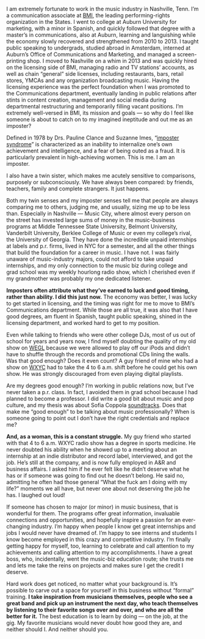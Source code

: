 I am extremely fortunate to work in the music industry in Nashville, Tenn. I’m a communication associate at  [BMI](http://www.bmi.com/), the leading performing-rights organization in the States. I went to college at Auburn University for marketing, with a minor in Spanish, and quickly followed that degree with a master’s in communications, also at Auburn, learning and languishing while the economy slowly recovered and strengthened from 2010 to 2013. I taught public speaking to undergrads, studied abroad in Amsterdam, interned at Auburn’s Office of Communications and Marketing, and managed a screen-printing shop. I moved to Nashville on a whim in 2013 and was quickly hired on the licensing side of BMI, managing radio and TV stations’ accounts, as well as chain “general” side licenses, including restaurants, bars, retail stores, YMCAs and any organization broadcasting music. Having the licensing experience was the perfect foundation when I was promoted to the Communications department, eventually landing in public relations after stints in content creation, management and social media during departmental restructuring and temporarily filling vacant positions. I’m extremely well-versed in BMI, its mission and goals — so why do I feel like someone is about to catch on to my imagined ineptitude and out me as an imposter? 

Defined in 1978 by Drs. Pauline Clance and Suzanne Imes, “[imposter syndrome](http://www.nytimes.com/2015/10/26/your-money/learning-to-deal-with-the-impostor-syndrome.html?_r=0)” is characterized as an inability to internalize one’s own achievement and intelligence, and a fear of being outed as a fraud. It is particularly prevalent in high-achieving women. This is me. I am an imposter.

I also have a twin sister, which makes me acutely sensitive to comparisons, purposely or subconsciously. We have always been compared: by friends, teachers, family and complete strangers. It just happens. 

Both my twin senses and my imposter senses tell me that people are always comparing me to others, judging me, and usually, sizing me up to be less than. Especially in Nashville — Music City, where almost every person on the street has invested large sums of money in the music-business programs at Middle Tennessee State University, Belmont University, Vanderbilt University, Berklee College of Music or even my college’s rival, the University of Georgia. They have done the incredible unpaid internships at labels and p.r. firms, lived in NYC for a semester, and all the other things that build the foundation for a career in music. I have not. I was fairly unaware of music-industry majors, could not afford to take unpaid internships, and my only connection to the music biz during college and grad school was my weekly hourlong radio show, which I cherished even if my grandmother was probably my one dedicated listener. 


**Imposters often attribute what they’ve earned to luck and good timing, rather than ability. I did this just now.** The economy was better, I was lucky to get started in licensing, and the timing was right for me to move to BMI’s Communications department. While those are all true, it was also that I have good degrees, am fluent in Spanish, taught public speaking, shined in the licensing department, and worked hard to get to my position.

Even while talking to friends who were other college DJs, most of us out of school for years and years now, I find myself doubting the quality of my old show on [WEGL](http://tunein.com/radio/WEGL-911-s28474/) because we were allowed to play off our iPods and didn’t have to shuffle through the records and promotional CDs lining the walls. Was that good enough? Does it even count? A guy friend of mine who had a show on [WXYC](http://www.wxyc.org/about/history) had to take the 4 to 6 a.m. shift before he could get his own show. He was strongly discouraged from even playing digital playlists. 

Are my degrees good enough? I’m working in public relations now, but I’ve never taken a p.r. class. In fact, I avoided them in grad school because I had planned to become a professor. I did write a good bit about music and pop culture, and my thesis was about Sofia Coppola [soundtracks](https://thedissolve.com/features/movie-of-the-week/1079-in-sofia-coppolas-films-music-says-what-characters/). Does that make me “good enough” to be talking about music professionally? When is someone going to point out I don’t have the right credentials and replace me? 

**And, as a woman, this is a constant struggle.** My guy friend who started with that 4 to 6 a.m. WXYC radio show has a degree in sports medicine. He never doubted his ability when he showed up to a meeting about an internship at an indie distributor and record label, interviewed, and got the job. He’s still at the company, and is now fully employed in A&R and business affairs. I asked him if he ever felt like he didn’t deserve what he has or if someone was going to find out he doesn’t belong. He said no, admitting he often had those general “What the fuck am I doing with my life?” moments we all have, but never one about not deserving the job he has. I laughed out loud! 

If someone has chosen to major (or minor) in music business, that is wonderful for them. The programs offer great information, invaluable connections and opportunities, and hopefully inspire a passion for an ever-changing industry. I’m happy when people I know get great internships and jobs I would never have dreamed of. I’m happy to see interns and students I know become employed in this crazy and competitive industry. I’m finally getting happy for myself, too, learning to celebrate and call attention to my achievements and calling attention to my accomplishments. I have a great boss, who, incidentally, went the music-biz education route; she trusts me and lets me take the reins on projects and makes sure I get the credit I deserve. 

Hard work does get noticed, no matter what your background is. It’s possible to carve out a space for yourself in this business without “formal” training. **I take inspiration from musicians themselves, people who see a great band and pick up an instrument the next day, who teach themselves by listening to their favorite songs over and over, and who are all the better for it.** The best education is to learn by doing — on the job, at the gig. My favorite musicians would never doubt how good they are, and neither should I. And neither should you.

